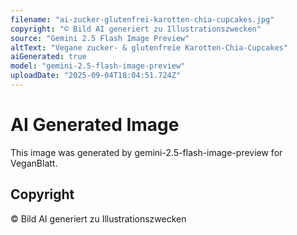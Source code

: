 ```yaml
---
filename: "ai-zucker-glutenfrei-karotten-chia-cupcakes.jpg"
copyright: "© Bild AI generiert zu Illustrationszwecken"
source: "Gemini 2.5 Flash Image Preview"
altText: "Vegane zucker- & glutenfreie Karotten-Chia-Cupcakes"
aiGenerated: true
model: "gemini-2.5-flash-image-preview"
uploadDate: "2025-09-04T18:04:51.724Z"
---
```


# AI Generated Image

This image was generated by gemini-2.5-flash-image-preview for VeganBlatt.

## Copyright
© Bild AI generiert zu Illustrationszwecken

